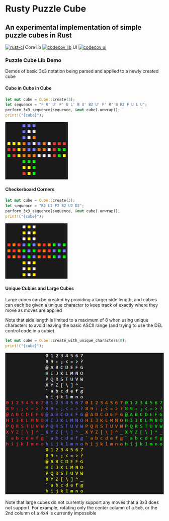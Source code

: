 # Rusty Puzzle Cube

## An experimental implementation of simple puzzle cubes in Rust

<!-- [![codecov](https://codecov.io/gh/MikeCroall/rusty-puzzle-cube/graph/badge.svg?precision=1&token=FAL4WFJ2ID)](https://codecov.io/gh/MikeCroall/rusty-puzzle-cube) -->
<!-- todo remove old coverage badge ^ and set new ones to main branch when merged v  -->

[![rust-ci](https://github.com/MikeCroall/rusty-puzzle-cube/actions/workflows/rust-ci.yml/badge.svg)](https://github.com/MikeCroall/rusty-puzzle-cube/actions) Core lib [![codecov lib](https://codecov.io/gh/MikeCroall/rusty-puzzle-cube/branch/3d/graph/badge.svg?flag=lib&precision=1&token=FAL4WFJ2ID)](https://codecov.io/gh/MikeCroall/rusty-puzzle-cube) UI [![codecov ui](https://codecov.io/gh/MikeCroall/rusty-puzzle-cube/branch/3d/graph/badge.svg?flag=ui&precision=1&token=FAL4WFJ2ID)](https://codecov.io/gh/MikeCroall/rusty-puzzle-cube)

### Puzzle Cube Lib Demo

Demos of basic 3x3 notation being parsed and applied to a newly created cube

#### Cube in Cube in Cube

```rust
let mut cube = Cube::create(3);
let sequence = "F R' U' F' U L' B U' B2 U' F' R' B R2 F U L U";
perform_3x3_sequence(sequence, &mut cube).unwrap();
print!("{cube}");
```

![Cube in Cube in Cube output screenshot](img/cube-in-cube-in-cube.png)

#### Checkerboard Corners

```rust
let mut cube = Cube::create(3);
let sequence = "R2 L2 F2 B2 U2 D2";
perform_3x3_sequence(sequence, &mut cube).unwrap();
print!("{cube}");
```

![Checkerboard Corners output screenshot](img/checkerboard-corners.png)

#### Unique Cubies and Large Cubes

Large cubes can be created by providing a larger side length, and cubies can each be given a unique character to keep track of exactly where they move as moves are applied

Note that side length is limited to a maximum of 8 when using unique characters to avoid leaving the basic ASCII range (and trying to use the DEL control code in a cubie)

```rust
let mut cube = Cube::create_with_unique_characters(8);
print!("{cube}");
```

![Big Cube and Unique Cubie output screenshot](img/big-cube-unique-cubie.png)

Note that large cubes do not currently support any moves that a 3x3 does not support.
For example, rotating only the center column of a 5x5, or the 2nd column of a 4x4 is currently impossible
